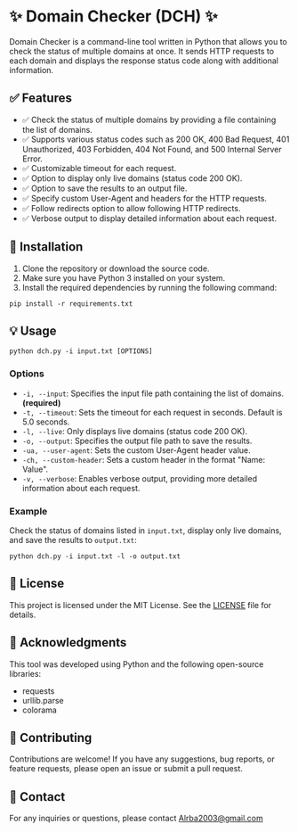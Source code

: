 # ✨ Domain Checker (DCH) ✨

Domain Checker is a command-line tool written in Python that allows you to check the status of multiple domains at once. It sends HTTP requests to each domain and displays the response status code along with additional information.

## ✅ Features

- ✅ Check the status of multiple domains by providing a file containing the list of domains.
- ✅ Supports various status codes such as 200 OK, 400 Bad Request, 401 Unauthorized, 403 Forbidden, 404 Not Found, and 500 Internal Server Error.
- ✅ Customizable timeout for each request.
- ✅ Option to display only live domains (status code 200 OK).
- ✅ Option to save the results to an output file.
- ✅ Specify custom User-Agent and headers for the HTTP requests.
- ✅ Follow redirects option to allow following HTTP redirects.
- ✅ Verbose output to display detailed information about each request.

## 🚀 Installation

1. Clone the repository or download the source code.
2. Make sure you have Python 3 installed on your system.
3. Install the required dependencies by running the following command:

```pip install -r requirements.txt```

## 💡 Usage

```python dch.py -i input.txt [OPTIONS]```


### Options

- `-i, --input`: Specifies the input file path containing the list of domains. **(required)**
- `-t, --timeout`: Sets the timeout for each request in seconds. Default is 5.0 seconds.
- `-l, --live`: Only displays live domains (status code 200 OK).
- `-o, --output`: Specifies the output file path to save the results.
- `-ua, --user-agent`: Sets the custom User-Agent header value.
- `-ch, --custom-header`: Sets a custom header in the format "Name: Value".
- `-v, --verbose`: Enables verbose output, providing more detailed information about each request.

### Example

Check the status of domains listed in `input.txt`, display only live domains, and save the results to `output.txt`:

```python dch.py -i input.txt -l -o output.txt```


## 📝 License

This project is licensed under the MIT License. See the [LICENSE](LICENSE) file for details.

## 🙌 Acknowledgments

This tool was developed using Python and the following open-source libraries:
- requests
- urllib.parse
- colorama

## 🤝 Contributing

Contributions are welcome! If you have any suggestions, bug reports, or feature requests, please open an issue or submit a pull request.

## 📧 Contact

For any inquiries or questions, please contact Alrba2003@gmail.com

